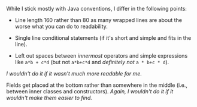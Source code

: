 While I stick mostly with Java conventions, I differ in the following points:

- Line length 160 rather than 80 as many wrapped lines are about the worse what you can do to readability.

- Single line conditional statements (if it's short and simple and fits in the line).

- Left out spaces between *innermost* operators and simple expressions like `a*b + c*d` (but not `a*b+c*d` and *definitely not* `a * b+c * d`).

*I wouldn't do it if it wasn't much more readable for me.*

Fields get placed at the bottom rather than somewhere in the middle (i.e., between inner classes and constructors).
*Again, I wouldn't do it if it wouldn't make them easier to find.*
